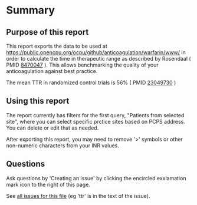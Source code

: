 Summary
=================
Purpose of this report
-----------------
This report exports the data to be used at https://public.opencpu.org/ocpu/github/anticoagulation/warfarin/www/ in order to calculate the time in therapeutic range as described by Rosendaal ( PMID [8470047](http://pubmed.gov/8470047) ). This allows benchmarking the quality of your anticoagulation against best practice. 

The mean TTR in randomized control trials is 56% ( PMID [23049730](http://pubmed.gov/23049730) )

Using this report
-----------------
The report currently has filters for the first query, "Patients from selected site", where you can select specific prctice sites based on PCPS address. You can delete or edit that as needed.

After exporting this report, you may need to remove '>' symbols or other non-numeric characters from your INR values.

Questions
-----------------
Ask questions by 'Creating an issue' by clicking the encircled exxlamation mark icon to the right of this page.

See [all issues for this file](https://github.com/issues?utf8=%E2%9C%93&q=is%3Aissue+user%3Aecwusers+ttr+) (eg 'ttr' is in the text of the issue).
